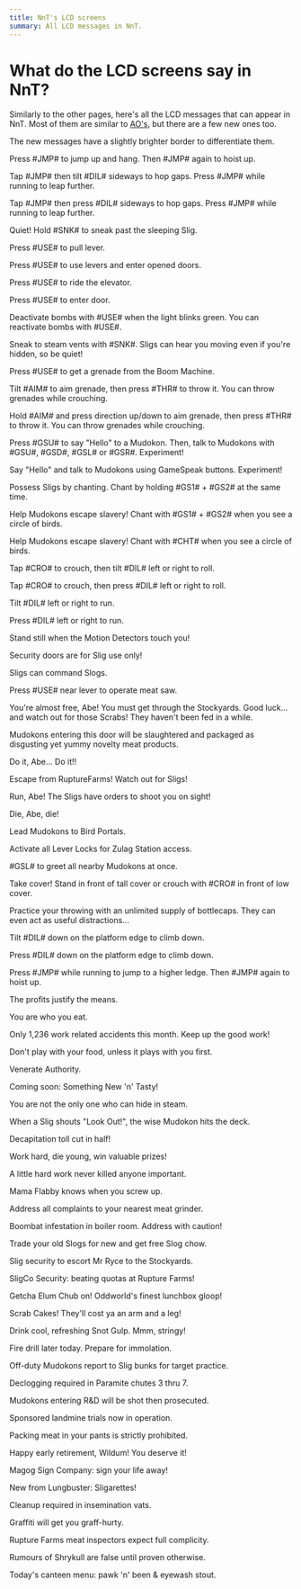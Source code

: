 ```yaml
---
title: NnT's LCD screens
summary: All LCD messages in NnT.
---
```


<link rel="stylesheet" href="/css/screen.css">

# What do the LCD screens say in NnT?

Similarly to the other pages, here's all the LCD messages that can appear in NnT. Most of them are similar to [AO's](/lcd_ao), but there are a few new ones too.

The new messages have a slightly brighter border to differentiate them.

<p class="lcd">Press #JMP# to jump up and hang. Then #JMP# again to hoist up.</p>
<p class="lcd">Tap #JMP# then tilt #DIL# sideways to hop gaps. Press #JMP# while running to leap further.</p>
<p class="lcd">Tap #JMP# then press #DIL# sideways to hop gaps. Press #JMP# while running to leap further.</p>
<p class="lcd">Quiet! Hold #SNK# to sneak past the sleeping Slig.</p>
<p class="lcd">Press #USE# to pull lever.</p>
<p class="lcd">Press #USE# to use levers and enter opened doors.</p>
<p class="lcd">Press #USE# to ride the elevator.</p>
<p class="lcd">Press #USE# to enter door.</p>
<p class="lcd">Deactivate bombs with #USE# when the light blinks green. You can reactivate bombs with #USE#.</p>
<p class="lcd">Sneak to steam vents with #SNK#. Sligs can hear you moving even if you're hidden, so be quiet!</p>
<p class="lcd">Press #USE# to get a grenade from the Boom Machine.</p>
<p class="lcd">Tilt #AIM# to aim grenade, then press #THR# to throw it. You can throw grenades while crouching.</p>
<p class="lcd">Hold #AIM# and press direction up/down to aim grenade, then press #THR# to throw it.  You can throw grenades while crouching.</p>
<p class="lcd">Press #GSU# to say "Hello" to a Mudokon. Then, talk to Mudokons with #GSU#, #GSD#, #GSL# or #GSR#. Experiment!</p>
<p class="lcd">Say "Hello" and talk to Mudokons using GameSpeak buttons. Experiment!</p>
<p class="lcd">Possess Sligs by chanting. Chant by holding #GS1# + #GS2# at the same time.</p>
<p class="lcd">Help Mudokons escape slavery! Chant with #GS1# + #GS2# when you see a circle of birds.</p>
<p class="lcd">Help Mudokons escape slavery! Chant with #CHT# when you see a circle of birds.</p>
<p class="lcd">Tap #CRO# to crouch, then tilt #DIL# left or right to roll.</p>
<p class="lcd">Tap #CRO# to crouch, then press #DIL# left or right to roll.</p>
<p class="lcd">Tilt #DIL# left or right to run.</p>
<p class="lcd">Press #DIL# left or right to run.</p>
<p class="lcd">Stand still when the Motion Detectors touch you!</p>
<p class="lcd">Security doors are for Slig use only!</p>
<p class="lcd">Sligs can command Slogs.</p>
<p class="lcd">Press #USE# near lever to operate meat saw.</p>
<p class="lcd red">You're almost free, Abe! You must get through the Stockyards. Good luck... and watch out for those Scrabs! They haven't been fed in a while.</p>
<p class="lcd red">Mudokons entering this door will be slaughtered and packaged as disgusting yet yummy novelty meat products.</p>
<p class="lcd red">Do it, Abe... Do it!!</p>
<p class="lcd red">Escape from RuptureFarms! Watch out for Sligs!</p>
<p class="lcd red">Run, Abe! The Sligs have orders to shoot you on sight!</p>
<p class="lcd red new">Die, Abe, die!</p>
<p class="lcd">Lead Mudokons to Bird Portals.</p>
<p class="lcd">Activate all Lever Locks for Zulag Station access.</p>
<p class="lcd">#GSL# to greet all nearby Mudokons at once.</p>
<p class="lcd">Take cover! Stand in front of tall cover or crouch with #CRO# in front of low cover.</p>
<p class="lcd">Practice your throwing with an unlimited supply of bottlecaps. They can even act as useful distractions...</p>
<p class="lcd">Tilt #DIL# down on the platform edge to climb down.</p>
<p class="lcd">Press #DIL# down on the platform edge to climb down.</p>
<p class="lcd">Press #JMP# while running to jump to a higher ledge. Then #JMP# again to hoist up.</p>

<p class="lcd red">The profits justify the means.</p>
<p class="lcd red">You are who you eat.</p>
<p class="lcd red">Only 1,236 work related accidents this month. Keep up the good work!</p>
<p class="lcd red">Don't play with your food, unless it plays with you first.</p>
<p class="lcd red">Venerate Authority.</p>
<p class="lcd red">Coming soon: Something New 'n' Tasty!</p>
<p class="lcd">You are not the only one who can hide in steam.</p>
<p class="lcd">When a Slig shouts "Look Out!", the wise Mudokon hits the deck.</p>
<p class="lcd red">Decapitation toll cut in half!</p>
<p class="lcd red">Work hard, die young, win valuable prizes!</p>
<p class="lcd red">A little hard work never killed anyone important.</p>
<p class="lcd red new">Mama Flabby knows when you screw up.</p>
<p class="lcd red new">Address all complaints to your nearest meat grinder.</p>
<p class="lcd red new">Boombat infestation in boiler room. Address with caution!</p>
<p class="lcd red new">Trade your old Slogs for new and get free Slog chow.</p>
<p class="lcd red new">Slig security to escort Mr Ryce to the Stockyards.</p>
<p class="lcd red new">SligCo Security: beating quotas at Rupture Farms!</p>
<p class="lcd red new">Getcha Elum Chub on! Oddworld's finest lunchbox gloop!</p>
<p class="lcd red new">Scrab Cakes! They'll cost ya an arm and a leg!</p>
<p class="lcd red new">Drink cool, refreshing Snot Gulp. Mmm, stringy!</p>
<p class="lcd red new">Fire drill later today. Prepare for immolation.</p>
<p class="lcd red new">Off-duty Mudokons report to Slig bunks for target practice.</p>
<p class="lcd red new">Declogging required in Paramite chutes 3 thru 7.</p>
<p class="lcd red new">Mudokons entering R&D will be shot then prosecuted.</p>
<p class="lcd red new">Sponsored landmine trials now in operation.</p>
<p class="lcd red new">Packing meat in your pants is strictly prohibited.</p>
<p class="lcd red new">Happy early retirement, Wildum! You deserve it!</p>
<p class="lcd red new">Magog Sign Company: sign your life away!</p>
<p class="lcd red new">New from Lungbuster: Sligarettes!</p>
<p class="lcd red new">Cleanup required in insemination vats.</p>
<p class="lcd red new">Graffiti will get you graff-hurty.</p>
<p class="lcd red new">Rupture Farms meat inspectors expect full complicity.</p>
<p class="lcd red new">Rumours of Shrykull are false until proven otherwise.</p>
<p class="lcd red new">Today's canteen menu: pawk 'n' been & eyewash stout.</p>
